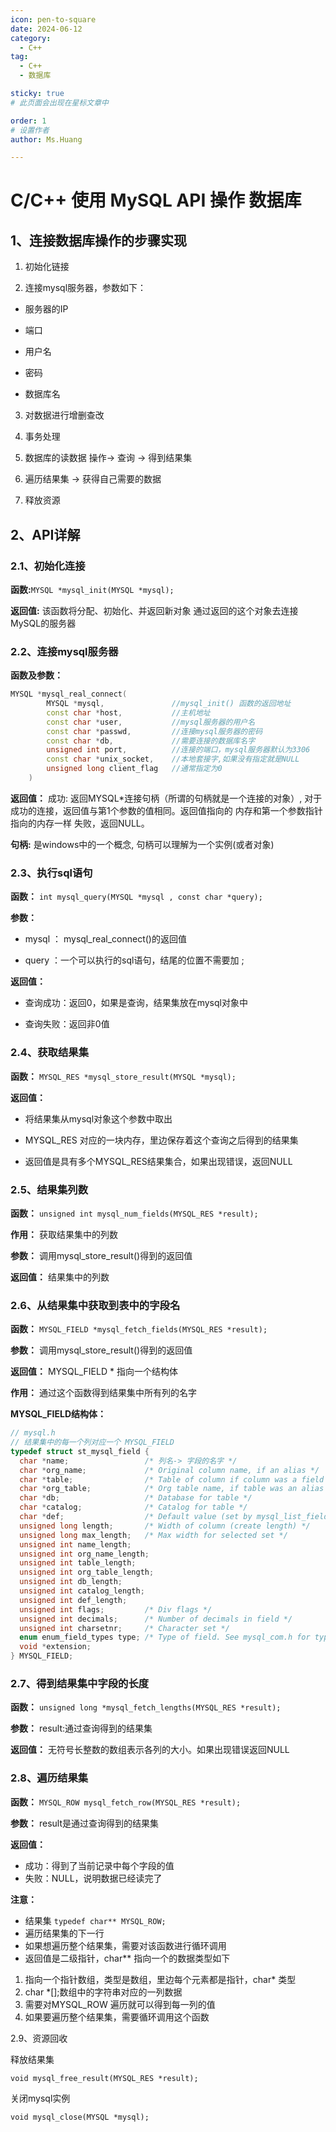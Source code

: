 ```yaml
---
icon: pen-to-square
date: 2024-06-12
category:
  - C++
tag:
  - C++
  - 数据库

sticky: true
# 此页面会出现在星标文章中

order: 1
# 设置作者
author: Ms.Huang

---
```


C/C++ 使用 MySQL API 操作 数据库
=========================

## 1、连接数据库操作的步骤实现

1. 初始化链接

2. 连接mysql服务器，参数如下：

* 服务器的IP

* 端口

* 用户名

* 密码

* 数据库名

3. 对数据进行增删查改

4. 事务处理

5. 数据库的读数据  操作->  查询 -> 得到结果集

6. 遍历结果集 -> 获得自己需要的数据

7. 释放资源

## 2、API详解

### 2.1、初始化连接

**函数:**`MYSQL *mysql_init(MYSQL *mysql);`

**返回值:** 该函数将分配、初始化、并返回新对象
通过返回的这个对象去连接MySQL的服务器



### 2.2、连接mysql服务器

**函数及参数：**

```cpp
MYSQL *mysql_real_connect(
        MYSQL *mysql,               //mysql_init() 函数的返回地址
        const char *host,           //主机地址
        const char *user,           //mysql服务器的用户名
        const char *passwd,         //连接mysql服务器的密码
        const char *db,             //需要连接的数据库名字
        unsigned int port,          //连接的端口，mysql服务器默认为3306
        const char *unix_socket,    //本地套接字,如果没有指定就是NULL
        unsigned long client_flag   //通常指定为0
    )
```


**返回值：**
     成功: 返回MYSQL*连接句柄（所谓的句柄就是一个连接的对象）, 对于成功的连接，返回值与第1个参数的值相同。返回值指向的     内存和第一个参数指针指向的内存一样
    失败，返回NULL。

 **句柄:** 是windows中的一个概念, 句柄可以理解为一个实例(或者对象)



### 2.3、执行sql语句

**函数：** `int mysql_query(MYSQL *mysql , const char *query);`

**参数：**

* mysql ： mysql_real_connect()的返回值

* query ：一个可以执行的sql语句，结尾的位置不需要加 ;

**返回值：**

* 查询成功：返回0，如果是查询，结果集放在mysql对象中

* 查询失败：返回非0值



### 2.4、获取结果集

**函数：** `MYSQL_RES *mysql_store_result(MYSQL *mysql);`

**返回值：**

* 将结果集从mysql对象这个参数中取出

* MYSQL_RES 对应的一块内存，里边保存着这个查询之后得到的结果集

* 返回值是具有多个MYSQL_RES结果集合，如果出现错误，返回NULL

### 2.5、结果集列数

**函数：** `unsigned int mysql_num_fields(MYSQL_RES *result);`

**作用：** 获取结果集中的列数

**参数：** 调用mysql_store_result()得到的返回值

**返回值：** 结果集中的列数



### 2.6、从结果集中获取到表中的字段名

**函数：** `MYSQL_FIELD *mysql_fetch_fields(MYSQL_RES *result);`

**参数：** 调用mysql_store_result()得到的返回值

**返回值：** MYSQL_FIELD * 指向一个结构体

**作用：** 通过这个函数得到结果集中所有列的名字

**MYSQL_FIELD结构体：**

```cpp
// mysql.h
// 结果集中的每一个列对应一个 MYSQL_FIELD
typedef struct st_mysql_field {
  char *name;                 /* 列名-> 字段的名字 */
  char *org_name;             /* Original column name, if an alias */
  char *table;                /* Table of column if column was a field */
  char *org_table;            /* Org table name, if table was an alias */
  char *db;                   /* Database for table */
  char *catalog;              /* Catalog for table */
  char *def;                  /* Default value (set by mysql_list_fields) */
  unsigned long length;       /* Width of column (create length) */
  unsigned long max_length;   /* Max width for selected set */
  unsigned int name_length;
  unsigned int org_name_length;                                                                                        
  unsigned int table_length;
  unsigned int org_table_length;
  unsigned int db_length;
  unsigned int catalog_length;
  unsigned int def_length;
  unsigned int flags;         /* Div flags */
  unsigned int decimals;      /* Number of decimals in field */
  unsigned int charsetnr;     /* Character set */
  enum enum_field_types type; /* Type of field. See mysql_com.h for types */
  void *extension;
} MYSQL_FIELD;
```

### 2.7、得到结果集中字段的长度

**函数：** `unsigned long *mysql_fetch_lengths(MYSQL_RES *result);`

**参数：** result:通过查询得到的结果集

**返回值：** 无符号长整数的数组表示各列的大小。如果出现错误返回NULL

### 2.8、遍历结果集

**函数：** `MYSQL_ROW mysql_fetch_row(MYSQL_RES *result);`

**参数：** result是通过查询得到的结果集

**返回值：** 

* 成功：得到了当前记录中每个字段的值
* 失败：NULL，说明数据已经读完了

**注意：**

* 结果集 `typedef char** MYSQL_ROW;`
* 遍历结果集的下一行
* 如果想遍历整个结果集，需要对该函数进行循环调用
* 返回值是二级指针，char** 指向一个的数据类型如下

1. 指向一个指针数组，类型是数组，里边每个元素都是指针，char* 类型
2. char *[];数组中的字符串对应的一列数据
3. 需要对MYSQL_ROW 遍历就可以得到每一列的值
4. 如果要遍历整个结果集，需要循环调用这个函数



2.9、资源回收

释放结果集

`void mysql_free_result(MYSQL_RES *result);`

关闭mysql实例

`void mysql_close(MYSQL *mysql);`

